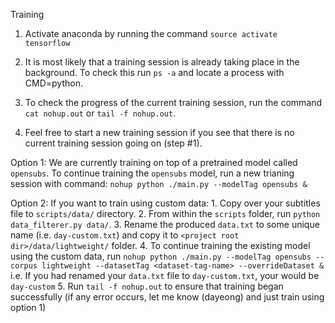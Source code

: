 Training

1. Activate anaconda by running the command `source activate tensorflow`

2. It is most likely that a training session is already taking place in the background.
    To check this run `ps -a` and locate a process with CMD=python.

3. To check the progress of the current training session, run the command `cat nohup.out` or `tail -f nohup.out`.

4. Feel free to start a new training session if you see that there is no current training session going on (step #1).

Option 1:
    We are currently training on top of a pretrained model called `opensubs`.
    To continue training the `opensubs` model, run a new trianing session with command: `nohup python ./main.py --modelTag opensubs &`

Option 2: If you want to train using custom data:
    1. Copy over your subtitles file to `scripts/data/` directory.
    2. From within the `scripts` folder, run `python data_filterer.py data/`.
    3. Rename the produced `data.txt` to some unique name (i.e. `day-custom.txt`) and copy it to `<project root dir>/data/lightweight/` folder.
    4. To continue training the existing model using the custom data, run `nohup python ./main.py --modelTag opensubs --corpus lightweight --datasetTag <dataset-tag-name> --overrideDataset &`
        i.e. If you had renamed your `data.txt` file to `day-custom.txt`, your <dataset-tag-name> would be `day-custom`
    5. Run `tail -f nohup.out` to ensure that training began successfully (if any error occurs, let me know (dayeong) and just train using option 1)

